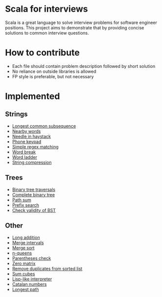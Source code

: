 # Scala for interviews

Scala is a great language to solve interview problems for software engineer positions. This project aims to demonstrate that by providing concise solutions to common interview questions.

# How to contribute

- Each file should contain problem description followed by short solution
- No reliance on outside libraries is allowed
- FP style is preferable, but not necessary

# Implemented

## Strings

- [Longest common subsequence](src/main/scala/LongestCommonSubsequence.scala)
- [Nearby words](src/main/scala/NearbyWords.scala)
- [Needle in haystack](src/main/scala/NeedleInHaystack.scala)
- [Phone keypad](src/main/scala/PhoneKeypad.scala)
- [Simple regex matching](src/main/scala/RegexMatching.scala)
- [Word break](src/main/scala/WordBreak.scala)
- [Word ladder](src/main/scala/WordLadder.scala)
- [String compression](src/main/scala/StringCompression.scala)

## Trees

- [Binary tree traversals](src/main/scala/BinaryTreeTraversals.scala)
- [Complete binary tree](src/main/scala/CompleteBinaryTree.scala)
- [Path sum](src/main/scala/PathSum.scala)
- [Prefix search](src/main/scala/PrefixSearch.scala)
- [Check validity of BST](src/main/scala/ValidSearchTree.scala)

## Other

- [Long addition](src/main/scala/LongAddition.scala)
- [Merge intervals](src/main/scala/MergeIntervals.scala)
- [Merge sort](src/main/scala/MergeSort.scala)
- [n-queens](src/main/scala/NQueens.scala)
- [Parentheses check](src/main/scala/ParenthesesCheck.scala)
- [Zero matrix](src/main/scala/ZeroMatrix.scala)
- [Remove duplicates from sorted list](src/main/scala/SortedListRemoveDuplicates.scala)
- [Sum cubes](src/main/scala/SumCubes.scala)
- [Lisp-like interpreter](src/main/scala/LispLikeInterpreter.scala)
- [Catalan numbers](src/main/scala/CatalanNumbers.scala)
- [Longest path](src/main/scala/LongestPath.scala)